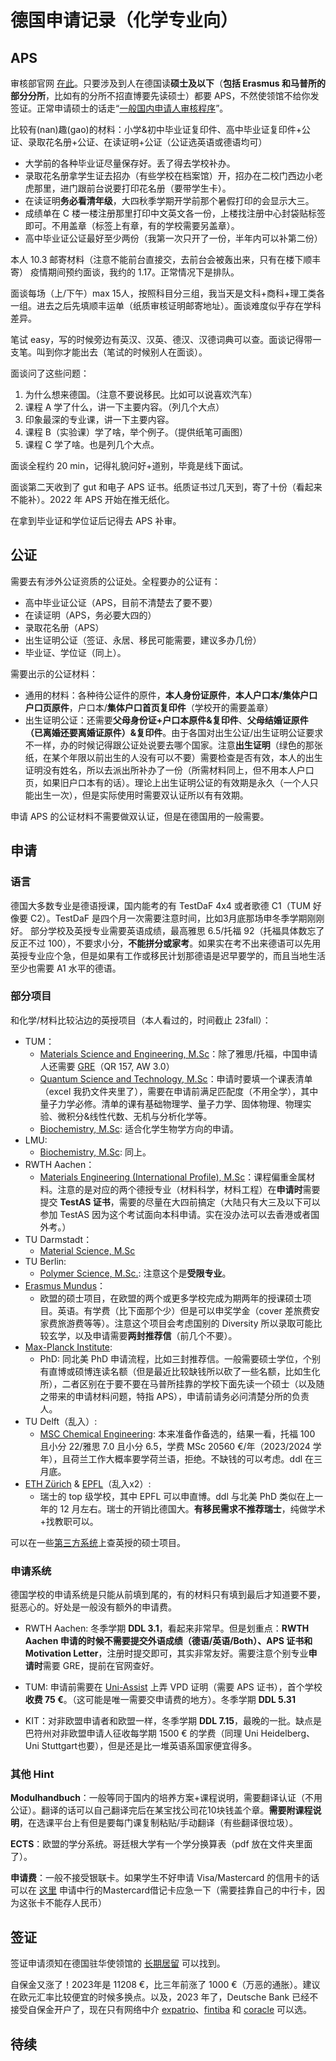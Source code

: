 # 德国申请记录（化学专业向）

## APS

审核部官网 [在此](https://www.aps.org.cn/zh/)。只要涉及到人在德国读**硕士及以下**（**包括 Erasmus 和马普所的部分分所**，比如有的分所不招直博要先读硕士）都要 APS，不然使领馆不给你发签证。正常申请硕士的话走“[一般国内申请人审核程序](https://www.aps.org.cn/zh/verfahren-und-services-deutschland/chinaverfahren)”。

比较有(nan)趣(gao)的材料：小学&初中毕业证复印件、高中毕业证复印件+公证、录取花名册+公证、在读证明+公证（公证选英语或德语均可）

- 大学前的各种毕业证尽量保存好。丢了得去学校补办。
- 录取花名册拿学生证去招办（有些学校在档案馆）开，招办在二校门西边小老虎那里，进门跟前台说要打印花名册（要带学生卡）。
- 在读证明**务必看清年级**，大四秋季学期开学前那个暑假打印的会显示大三。
- 成绩单在 C 楼一楼注册那里打印中文英文各一份，上楼找注册中心封袋贴标签即可。不用盖章（标签上有章，有的学校需要另盖章）。
- 高中毕业证公证最好至少两份（我第一次只开了一份，半年内可以补第二份）

本人 10.3 邮寄材料（注意不能前台直接交，去前台会被轰出来，只有在楼下顺丰寄）
疫情期间预约面谈，我约的 1.17。正常情况下是排队。

面谈每场（上/下午）max 15人，按照科目分三组，我当天是文科+商科+理工类各一组。进去之后先填顺丰运单（纸质审核证明邮寄地址）。面谈难度似乎存在学科差异。

笔试 easy，写的时候旁边有英汉、汉英、德汉、汉德词典可以查。面谈记得带一支笔。叫到你才能出去（笔试的时候别人在面谈）。

面谈问了这些问题：

1. 为什么想来德国。（注意不要说移民。比如可以说喜欢汽车）
2. 课程 A 学了什么，讲一下主要内容。（列几个大点）
3. 印象最深的专业课，讲一下主要内容。
4. 课程 B（实验课）学了啥，举个例子。（提供纸笔可画图）
5. 课程 C 学了啥。也是列几个大点。

面谈全程约 20 min，记得礼貌问好+道别，毕竟是线下面试。

面谈第二天收到了 gut 和电子 APS 证书。纸质证书过几天到，寄了十份（看起来不能补）。2022 年 APS 开始在推无纸化。

在拿到毕业证和学位证后记得去 APS 补审。

## 公证

需要去有涉外公证资质的公证处。全程要办的公证有：

- 高中毕业证公证（APS，目前不清楚去了要不要）
- 在读证明（APS，务必要大四的）
- 录取花名册（APS）
- 出生证明公证（签证、永居、移民可能需要，建议多办几份）
- 毕业证、学位证（同上）。

需要出示的公证材料：

- 通用的材料：各种待公证件的原件，**本人身份证原件**，**本人户口本/集体户口户口页原件**，户口本/**集体户口首页复印件**（学校开的需要盖章）
- 出生证明公证：还需要**父母身份证+户口本原件&复印件**、**父母结婚证原件（已离婚还要离婚证原件）&复印件**。由于各国对出生公证/出生证明公证要求不一样，办的时候记得跟公证处说要去哪个国家。注意**出生证明**（绿色的那张纸，在某个年限以前出生的人没有可以不要）需要检查是否有效，本人的出生证明没有姓名，所以去派出所补办了一份（所需材料同上，但不用本人户口页，如果旧户口本有的话）。理论上出生证明公证的有效期是永久（一个人只能出生一次），但是实际使用时需要双认证所以有有效期。

申请 APS 的公证材料不需要做双认证，但是在德国用的一般需要。

## 申请

### 语言

德国大多数专业是德语授课，国内能考的有 TestDaF 4x4 或者歌德 C1（TUM 好像要 C2）。TestDaF 是四个月一次需要注意时间，比如3月底那场申冬季学期刚刚好。
部分学校及英授专业需要英语成绩，最高雅思 6.5/托福 92（托福具体数忘了反正不过 100），不要求小分，**不能拼分或家考**。如果实在考不出来德语可以先用英授专业应个急，但是如果有工作或移民计划那德语是迟早要学的，而且当地生活至少也需要 A1 水平的德语。

### 部分项目

和化学/材料比较沾边的英授项目（本人看过的，时间截止 23fall）：

- TUM：
  - [Materials Science and Engineering, M.Sc](https://www.tum.de/en/studies/degree-programs/detail/materials-science-and-engineering-master-of-science-msc)：除了雅思/托福，中国申请人还需要 [GRE](https://www.tum.de/en/studies/application/application-info-portal/special-conditions-for-certain-countries/)（QR 157, AW 3.0）
  - [Quantum Science and Technology, M.Sc](https://www.tum.de/en/studies/degree-programs/detail/quantum-science-technology-master-of-science-msc/)：申请时要填一个课表清单（excel 我扔文件夹里了），需要在申请前满足匹配度（不用全学），其中量子力学必修。清单的课有基础物理学、量子力学、固体物理、物理实验、微积分&线性代数、无机与分析化学等。
  - [Biochemistry, M.Sc](https://www.tum.de/en/studies/degree-programs/detail/biochemistry-master-of-science-msc): 适合化学生物学方向的申请。
- LMU:
  - [Biochemistry, M.Sc](https://www.genzentrum.uni-muenchen.de/study-program/master/index.html): 同上。
- RWTH Aachen：
  - [Materials Engineering (International Profile), M.Sc](https://www.rwth-aachen.de/cms/root/studium/Vor-dem-Studium/Studiengaenge/Liste-Aktuelle-Studiengaenge/Studiengangbeschreibung/~omse/Materials-Engineering-M-Sc/)：课程偏重金属材料。注意的是对应的两个德授专业（材料科学，材料工程）在**申请时**需要提交 **TestAS 证书**，需要的尽量在大四前搞定（大陆只有大三及以下可以参加 TestAS 因为这个考试面向本科申请。实在没办法可以去香港或者国外考。）
- TU Darmstadt：
  - [Material Science, M.Sc](https://www.tu-darmstadt.de/studieren/studieninteressierte/studienangebot_studiengaenge/studiengang_183552.de.jsp)
- TU Berlin: 
  - [Polymer Science, M.Sc.](https://www.tu.berlin/en/studying/study-programs/all-programs-offered/study-course/polymer-science-m-sc): 注意这个是**受限专业**。
- [Erasmus Mundus](https://www.eacea.ec.europa.eu/scholarships/erasmus-mundus-catalogue_en)：
  - 欧盟的硕士项目，在欧盟的两个或更多学校完成为期两年的授课硕士项目。英语。有学费（比下面那个少）但是可以申奖学金（cover 差旅费安家费旅游费等等）。注意这个项目会考虑国别的 Diversity 所以录取可能比较玄学，以及申请需要**两封推荐信**（前几个不要）。
- [Max-Planck Institute](https://www.mpg.de/institute): 
  - PhD: 同北美 PhD 申请流程，比如三封推荐信。一般需要硕士学位，个别有直博或硕博连读名额（但是最近比较缺钱所以砍了一些名额，比如生化所），二者区别在于要不要在马普所挂靠的学校下面先读一个硕士（以及随之带来的申请材料问题，特指 APS），申请前请务必问清楚分所的负责人。
- TU Delft（乱入）:
  - [MSC Chemical Engineering](https://www.tudelft.nl/en/education/programmes/masters/chemical-engineering/msc-chemical-engineering/): 本来准备作备选的，结果一看，托福 100 且小分 22/雅思 7.0 且小分 6.5，学费 MSc 20560 €/年（2023/2024 学年），且荷兰工作大概率要学荷兰语，拒绝。不缺钱的可以考虑。ddl 在三月底。
- [ETH Zürich](https://ethz.ch/en.html) & [EPFL](https://www.epfl.ch/en/)（乱入x2）:
  - 瑞士的 top 级学校，其中 EPFL 可以申直博。ddl 与北美 PhD 类似在上一年的 12 月左右。瑞士的开销比德国大。**有移民需求不推荐瑞士**，纯做学术+找教职可以。

可以在一些[第三方系统](https://programs.studying-in-germany.org/master-degree/?language=english)上查英授的硕士项目。

### 申请系统

德国学校的申请系统是只能从前填到尾的，有的材料只有填到最后才知道要不要，挺恶心的。好处是一般没有额外的申请费。

- RWTH Aachen: 冬季学期 **DDL 3.1**，看起来非常早。但是划重点：**RWTH Aachen 申请的时候不需要提交外语成绩（德语/英语/Both）、APS 证书和 Motivation Letter**，注册时提交即可，其实非常友好。需要注意个别专业**申请时**需要 GRE，提前在官网查好。

- TUM: 申请前需要在 [Uni-Assist](https://www.uni-assist.de/) 上弄 VPD 证明（需要 APS 证书），首个学校 **收费 75 €**。（这可能是唯一需要交申请费的地方）。冬季学期 **DDL 5.31**

- KIT：对非欧盟申请者和欧盟一样，冬季学期 **DDL 7.15**，最晚的一批。缺点是巴符州对非欧盟申请人征收每学期 1500 € 的学费（同理 Uni Heidelberg、Uni Stuttgart也要），但是还是比一堆英语系国家便宜得多。

### 其他 Hint

**Modulhandbuch**：一般等同于国内的培养方案+课程说明，需要翻译认证（不用公证）。翻译的话可以自己翻译完后在某宝找公司花10块钱盖个章。**需要附课程说明**，在选课平台上有但是要每门课复制粘贴/手动翻译（有些翻译很垃圾）。

**ECTS**：欧盟的学分系统。哥廷根大学有一个学分换算表（pdf 放在文件夹里面了）。

**申请费**：一般不接受银联卡。如果学生不好申请 Visa/Mastercard 的信用卡的话可以在 [这里](https://cloud.bankofchina.com/sh/api/net/common/url/adr?id=kuajinggomastercard) 申请中行的Mastercard借记卡应急一下（需要挂靠自己的中行卡，因为这张卡不能存人民币）

## 签证

签证申请须知在德国驻华使领馆的 [长期居留](https://china.diplo.de/cn-zh/service/visa-einreise/nationales-visum/1345434) 可以找到。

自保金又涨了！2023年是 11208 €，比三年前涨了 1000 €（万恶的通胀）。建议在欧元汇率比较便宜的时候多换点。以及，2023 年了，Deutsche Bank 已经不接受自保金开户了，现在只有网络中介
[expatrio](https://www.expatrio.com/)、[fintiba](https://www.fintiba.com/) 和 [coracle](https://www.coracle.de/) 可以选。

## 待续


